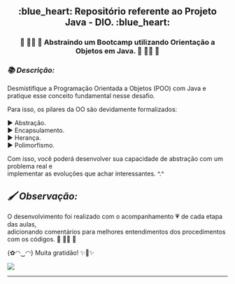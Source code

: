 <h2 align="center"> :blue_heart: Repositório referente ao Projeto Java - DIO. :blue_heart: </h2> 

<h3 align="center">  💛 👩‍💻 🧡 Abstraindo um Bootcamp utilizando 
Orientação a Objetos em Java.  🧡 👩‍💻 💛 </h3>

***<h3> 📚 Descrição: </h3>***

Desmistifique a Programação Orientada a Objetos (POO) com Java e pratique esse conceito fundamental nesse desafio.  

Para isso, os pilares da OO são devidamente formalizados: 
<br/>

▶️  Abstração.<br/> 
▶️  Encapsulamento.<br/> 
▶️  Herança.<br/> 
▶️  Polimorfismo.<br/>  

Com isso, você poderá desenvolver sua capacidade de abstração com um problema real e
<br/>
implementar as evoluções que achar interessantes. ^.^

***<h2> 🖌️  Observação: </h2>*** O desenvolvimento foi realizado com o acompanhamento 💗 de cada etapa das aulas, <br/>
adicionando comentários para melhores entendimentos dos procedimentos com os códigos. 💛 👩‍💻 🧡
  
{✿◠‿◠} Muita gratidão! ✨🤗✨

 ![](https://besthqwallpapers.com/Uploads/17-2-2020/122068/thumb2-java-glitter-logo-programming-language-grid-metal-background-java-creative.jpg)
___

